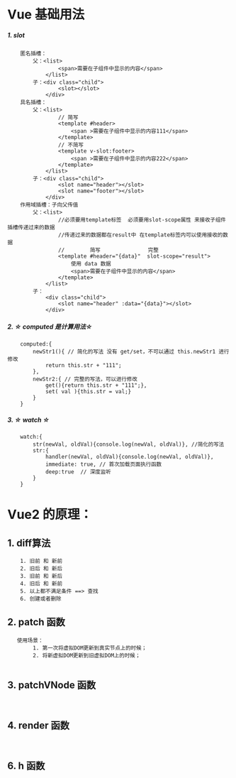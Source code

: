 # Vue 基础用法
##### 1. slot
```javascript{.line-numbers}
    匿名插槽：
        父：<list>
                <span>需要在子组件中显示的内容</span>
            </list>
        子：<div class="child">
                <slot></slot>
            </div>
    具名插槽：
        父：<list>
                // 简写
                <template #header>
                    <span >需要在子组件中显示的内容111</span>
                </template>
                // 不简写
                <template v-slot:footer>
                    <span >需要在子组件中显示的内容222</span>
                </template>
            </list>
        子：<div class="child">
                <slot name="header"></slot>
                <slot name="footer"></slot>
            </div>
    作用域插槽：子向父传值
        父：<list>
                //必须要用template标签  必须要用slot-scope属性 来接收子组件插槽传递过来的数据
                //传递过来的数据都在result中 在template标签内可以使用接收的数据
                //        简写               完整    
                <template #header="{data}"  slot-scope="result">
                    使用 data 数据
                    <span>需要在子组件中显示的内容</span>
                </template>
            </list>
        子：
            <div class="child">
                <slot name="header" :data="{data}"></slot>
            </div>
```
##### 2. ☆ computed 是计算用法☆
```javascript{.line-numbers}
    computed:{
        newStr1(){ // 简化的写法 没有 get/set，不可以通过 this.newStr1 进行修改
            return this.str + "111";
        },
        newStr2:{ // 完整的写法，可以进行修改
            get(){return this.str + "111";},
            set( val ){this.str = val;}
        }
    }
```
##### 3. ☆ watch ☆
```javascript{.line-numbers}
    watch:{
        str(newVal, oldVal){console.log(newVal, oldVal)}, //简化的写法
        str:{
            handler(newVal, oldVal){console.log(newVal, oldVal)},
            immediate: true, // 首次加载页面执行函数
            deep:true  // 深度监听
        }
    }
```

# Vue2 的原理：
## 1. diff算法
```javascript{.line-numbers}
    1. 旧前 和 新前
    2. 旧后 和 新后
    3. 旧前 和 新后
    4. 旧后 和 新前
    5. 以上都不满足条件 ==> 查找
    6. 创建或者删除
```
## 2. patch 函数 
```javascript{.line-numbers}
   使用场景： 
        1. 第一次将虚拟DOM更新到真实节点上的时候；
        2. 将新虚拟DOM更新到旧虚拟DOM上的时候；
    
```
## 3. patchVNode 函数 
```javascript{.line-numbers}
    
```
## 4. render 函数
```javascript{.line-numbers}
    
```
## 6. h 函数
```javascript{.line-numbers}
    
```